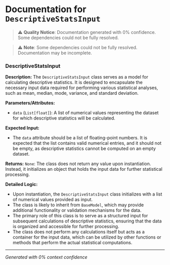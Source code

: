 # Documentation for `DescriptiveStatsInput`

> ⚠️ **Quality Notice**: Documentation generated with 0% confidence. Some dependencies could not be fully resolved.


> ⚠️ **Note**: Some dependencies could not be fully resolved. Documentation may be incomplete.
### DescriptiveStatsInput

**Description:**
The `DescriptiveStatsInput` class serves as a model for calculating descriptive statistics. It is designed to encapsulate the necessary input data required for performing various statistical analyses, such as mean, median, mode, variance, and standard deviation.

**Parameters/Attributes:**
- `data` (`List[float]`): A list of numerical values representing the dataset for which descriptive statistics will be calculated.

**Expected Input:**
- The `data` attribute should be a list of floating-point numbers. It is expected that the list contains valid numerical entries, and it should not be empty, as descriptive statistics cannot be computed on an empty dataset.

**Returns:**
`None`: The class does not return any value upon instantiation. Instead, it initializes an object that holds the input data for further statistical processing.

**Detailed Logic:**
- Upon instantiation, the `DescriptiveStatsInput` class initializes with a list of numerical values provided as input.
- The class is likely to inherit from `BaseModel`, which may provide additional functionality or validation mechanisms for the data.
- The primary role of this class is to serve as a structured input for subsequent calculations of descriptive statistics, ensuring that the data is organized and accessible for further processing.
- The class does not perform any calculations itself but acts as a container for the input data, which can be utilized by other functions or methods that perform the actual statistical computations.

---
*Generated with 0% context confidence*
